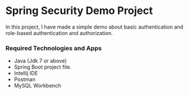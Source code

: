 # Spring Security Demo Project
In this project, I have made a simple demo about basic authentication and role-based authentication and authorization.

### Required Technologies and Apps
- Java (Jdk 7 or above)
- Spring Boot project file.
- Intellij IDE
- Postman
- MySQL Workbench
